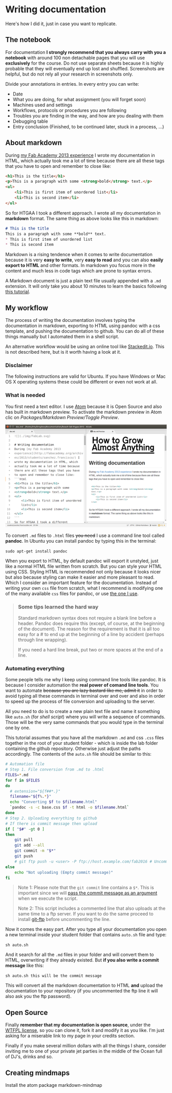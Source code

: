 # Writing documentation

Here's how I did it, just in case you want to replicate.

## The notebook
For documentation **I strongly recommend that you always carry with you a notebook** with around 100 non detachable pages that you will use **exclusively** for the course. Do not use separate sheets because it is highly probable that they will eventually end up lost and shuffled. Screenshots are helpful, but do not rely all your research in screenshots only.

Divide your annotations in entries. In every entry you can write:

* Date
* What you are doing, for what assignment (you will forget soon)
* Machines used and settings
* Workflows, protocols or procedures you are following
* Troubles you are finding in the  way, and how are you dealing with them
* Debugging table
* Entry conclusion (Finished, to be continued later, stuck in a process, ...)

## About markdown
During [my Fab Academy 2013 experience](http://fabacademy.org/archives/2013/students/sanchez.francisco/) I wrote my documentation in HTML, which actually took me a lot of time because there are all these tags that you have to open and remember to close like:
```html
<h1>This is the title</h1>
<p>This is a paragraph with some <strong>bold</strong> text.</p>
<ul>
    <li>This is first item of unordered list</li>
    <li>This is second item</li>
</ul>
```
So for HTGAA I took a different approach. I wrote all my documentation in **markdown** format. The same thing as above looks like this in markdown:
```md
# This is the title
This is a paragraph with some **bold** text.
* This is first item of unordered list
* This is second item
```

Markdown is a rising tendence when it comes to write documentation because it is very **easy to write**, very **easy to read** and you can also **easily export to HTML** and other formats. In markdown you focus more in the content and much less in code tags which are prone to syntax errors.

A Markdown document is just a plain text file usually appended with a `.md` extension. It will only take you about 10 minutes to learn the basics following [this tutorial](https://help.github.com/articles/markdown-basics/).

## My workflow
The process of writing the documentation involves typing the documentation in markdown, exporting to HTML using pandoc with a css template, and pushing the documentation to github. You can do all of these things manually but I automated them in a shell script.

An alternative workflow would be using an online tool like [Stackedit.io](https://stackedit.io/). This is not described here, but is it worth having a look at it.

### Disclaimer
The following instructions are valid for Ubuntu. If you have Windows or Mac OS X operating systems these could be different or even not work at all.

### What is needed
You first need a text editor. I use [Atom](https://atom.io/) because it is Open Source and also has built in markdown preview. To activate the markdown preview in Atom clic on _Packages/Markdown Preview/Toggle Preview_.

![](./img/doc/atom.png)

To convert `.md` files to `.html` files ~~you need~~ I use a command line tool called **pandoc**. In Ubuntu you can install pandoc by typing this in the terminal:

`sudo apt-get install pandoc`

When you export to HTML, by default pandoc will export it unstyled, just like a normal HTML file written from scratch. But you can style your HTML using CSS. Styling HTML is recommended not only because it looks nicer but also because styling can make it easier and more pleasant to read. Which I consider an important feature for the documentation. Instead of writing your own `css` file from scratch, what I recommend is modifying one of the many available `css` files for pandoc, or use [the one I use](http://git.fabcloud.io/francisco/beach-lab-htgaa-2015/blob/master/students/sanchez.francisco/base.css).

>### Some tips learned the hard way
> Standard markdown syntax does not require a blank line before a header. Pandoc  does  require  this (except, of course, at the beginning of the document). The reason for the requirement is that it is all  too  easy for  a  #  to  end  up  at the beginning of a line by accident (perhaps through line wrapping).
>
> If you need a hard line break, put two or more spaces at the end of a line.

### Automating everything
Some people tells me why I keep using command line tools like pandoc. It is because I consider automation the **real power of comand line tools**. You want to automate ~~because you are lazy bastard like me, admit it~~ in order to avoid typing all these commands in terminal over and over and also in order to speed up the process of file conversion and uploading to the server.

All you need to do is to create a new plain text file and name it something like `auto.sh` (for _shell script_) where you will write a sequence of commands. Those will be the very same commands that you would type in the terminal one by one.

This tutorial assumes that you have all the markdown `.md` and css `.css` files together in the root of your student folder - which is inside the lab folder containing the github repository. Otherwise just adjust the paths accordingly. The contents of the `auto.sh` file should be similar to this:

```bash
# Automation file
# Step 1. File conversion from .md to .html
FILES=*.md
for f in $FILES
do
  # extension="${f##*.}"
  filename="${f%.*}"
  echo "Converting $f to $filename.html"
  `pandoc -s -c base.css $f -t html -o $filename.html`
done
# Step 2. Uploading everything to github
# If there is commit message then upload
if [ "$#" -gt 0 ]
then
    git pull
    git add --all
    git commit -m "$*"
    git push
    # git ftp push -u <user> -P ftp://host.example.com/fab2016 # Uncomment this line to upload to ftp. Replace <user> and server to your settings
else
    echo "Not uploading (Empty commit message)"
fi
```

> Note 1: Please note that the `git commit` line contains a `$*`. This is important since we will [pass the commit message as an argument](http://osr600doc.sco.com/en/SHL_automate/_Passing_to_shell_script.html) when we execute the script.
>
> Note 2: This script includes a commented line that also uploads at the same time to a ftp server. If you want to do the same proceed to install [git-ftp](https://github.com/git-ftp/git-ftp) before uncommenting the line.

Now it comes the easy part. After you type all your documentation you open a new terminal inside your student folder that contains `auto.sh` file and type:

`sh auto.sh`

And it search for all the `.md` files in your folder and will convert them to HTML, overwriting if they already existed. But **if you also write a commit message** like this:

`sh auto.sh this will be the commit message`

This will convert all the markdown documentation to HTML **and** upload the documentation to your repository (if you uncommented the ftp line it will also ask you the ftp password).

## Open Source
Finally **remember that my documentation is open source**, under the [WTFPL license](http://www.wtfpl.net/), so you can clone it, fork it and modify it as you like. I'm just asking for a miserable link to my page in your credits section.

Finally if you make several million dollars with all the things I share, consider inviting me to one of your private jet parties in the middle of the Ocean full of DJ's, drinks and so.


## Creating mindmaps

Install the atom package markdown-mindmap
